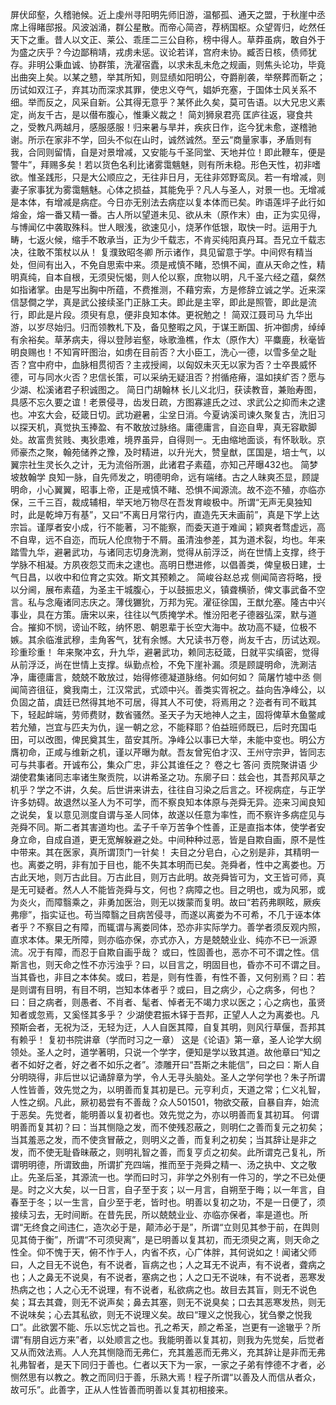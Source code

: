 <!-- { "loadSidebar": true } -->
屏伏邱壑，久稽驰候。近上虔州寻阳明先师旧游，温郁孤、通天之盟，于秋崖中丞席上得睹邸报。风波汹涌，群公星散。而帝心简咨，荐柄国枢。众望胥归，屹然任天下之重。昔人以文正、莱公、乖厓二三公自称，榜中得人。草莽虽病，敢自外于为盛之庆乎？今边鄙稍靖，戎虏未惩。议论若详，宫府未协。臧否日核，债师犹存。非明公秉血诚、协群策，洗濯宿蠹，以求未乱未危之规画，则焦头论功，毕竟出曲突上矣。以某之戆，举其所知，则显绩如阳明公，夺爵削袭，举祭葬而靳之；历试如双江子，弃其功而深求其罪，使忠义夺气，娼妒充塞，于国体士风关系不细。举而反之，风采自新。公其得无意乎？某怀此久矣，莫可告语。以大兄忠义素定，尚友千古，是以僣布腹心，惟秉义裁之！
简刘狮泉君亮
匡庐往返，寝食共之，受教凡两越月，感服感服！归来暑与旱并，疾疢日作，迄今犹未愈，遂稽驰谢。所示在家非不学，回头不似在山时，诚然诚然。至云“商量家事，矛盾则有我，合同则留情，自是对景增减，又安能与千圣同堂、天地并位！即此鞭车，便是警牛”，拜赐多矣！若以货色名利比诸雾霭魑魅，则有所未稳。形色天性，初非嗜欲。惟圣践形，只是大公顺应之，无往非日月，无往非郊野鸾凤。若一有增减，则妻子家事犹为雾霭魑魅。心体之损益，其能免乎？凡人与圣人，对景一也。无增减是本体，有增减是病症。今日亦无别法去病症以复本体而已矣。昨语莲坪子此行如熔金，熔一番又精一番。古人所以望道未见、欲从未（原作末）由，正为实见得，与博闻亿中袭取殊科。世人眼浅，欲速见小，烧茅作低银，取快一时。运用于九畴，七返火候，缩手不敢承当，正为少千载志，不肯买纯阳真丹耳。吾兄立千载志决，往敢不策杖以从！
复濮致昭冬卿
所示诸作，具见留意于学。中间侭有精当处，但间有出入，不免自思索中来。须是戒慎不睹，恐惧不闻，直从天命之性，精明真纯，自本自根，无须臾忨愒，则人伦以察，庶物以明，凡千圣六经之蕴，粲然如指诸掌。由是写出胸中所蕴，不费推测，不藉穷索，方是修辞立诚之学。近来深信瑟僴之学，真是武公接续圣门正脉工夫。即此是主宰，即此是照管，即此是流行，即此是片段。须臾有息，便非良知本体。更祝勉之！
简双江聂司马
九华出游，以岁尽始归。归而领教札下及，备见整暇之风，于谋王断国、折冲御虏，绰绰有余裕矣。草茅病夫，得以登陟岩壑，咏歌渔樵，作太（原作大）平麋鹿，秋毫皆明良赐也！不知宵旰图治，如虏在目前否？大小臣工，洗心一德，以雪多垒之耻否？宫中府中，血脉相贯彻否？主戎授阃，以匈奴未灭无以家为否？士卒畏威怀德，可与同水火否？忠信长策，可以采纳无疑沮否？拊循疮瘠，温如挟纩否？愿与少湖、松溪诸君子积诚图之。
简日门胡翰林
长儿义北归，获读教音，兼贻寿图，具感不忘久要之谊！老景侵寻，齿发日疏，方图寡遽氏之过、求武公之抑而未之逮也。冲玄大会，砭箴日切。武功避暑，尘坌日消。今夏讷溪司谏久聚复古，洗旧习以探天机，真觉执玉捧盈、有不敢放过脉络。庸德庸言，自迩自卑，真无容歇脚处。故富贵贫贱、夷狄患难，境界虽异，自得则一。无由缩地面谈，有怀耿耿。京师豪杰之聚，翰苑储养之豫，及时精进，以升光大，赞皇猷，匡国是，培士气，以翼宗社生灵长久之计，无为流俗所溷，此诸君子素蕴，亦知己芹曝432也。
简梦坡敖翰学
良知一脉，自先师发之，明德明命，远有端绪。古之人昧爽丕显，顾諟明命，小心翼翼，昭事上帝，正是戒慎不睹、恐惧不闻源流。故不迩不殖，亦临亦保，三千三百，裁成辅相，举天地万物尽在吾发育峻极中。所谓“无声无臭独知时，此是乾坤万有基”，又曰“不离日月常行内，直造先天未画前”，真是下学上达宗旨。谨厚者安小成，行不能著，习不能察，而委天道于难闻；颖爽者骛虚远，高不自卑，远不自迩，而玩人伦庶物于不屑。虽清浊参差，其为道术裂，均也。年来踏雪九华，避暑武功，与诸同志切身洗涮，觉得从前浮泛，尚在世情上支撑，终于学脉不相凝。方夙夜怨艾而未之逮也。高明日懋进修，以倡善类，俾皇极日建，士气日昌，以收中和位育之实效。斯文其预赖之。
简峻谷赵总戎
侧闻简咨将略，授以分阃，展布素蕴，为圣主干城腹心，于以鼓振忠义，镇聋横骄，俾文事武备不空言。私与念庵诸同志庆之。薄伐玁狁，万邦为宪。濯征徐国，王猷允塞。隆古中兴事业，具在方策。唐宋以来，往往以气质掩学术。惟汾阳老子德器弘深，默与道合。摧抑不悯，谤讪不眩，纳怀恩、朝恩辈于长空大海中。故功高不疑，位极不嫉。其余临淮武穆，圭角客气，犹有余憾。大兄读书万卷，尚友千古，历试达观。珍重珍重！
年来聚冲玄，升九华，避暑武功，赖同志砭箴，日就平实缜密，觉得从前浮泛，尚在世情上支撑。纵勤点检，不免下崖补漏。须是顾諟明命，洗涮洁净，庸德庸言，兢兢不敢放过，始得修德凝道脉络。何如何如？
简屠竹墟中丞
侧闻简咨徂征，奠我南土，江汉常武，式颂中兴。善类实胥祝之。益向告净峰公，以负固之苗，虞廷已然得其地不可居，得其人不可使，将焉用之？迩者有司不戢其下，轻起衅端，劳师费财，数省骚然。圣天子为天地神人之主，固将俾草木鱼鳖咸若允殖，岂宜与匹夫为仇，逞一朝之忿，不能释耶？伯益班师既已，后时充国屯田，可以改图，俾民奠其生，苗安其所。净峰公以事已大举，未能中变也。明公方膺初命，正咸与维新之机，谨以芹曝为献。吾友曾宪伯才汉、王州守宗尹，皆同志可与共事者。开诚布公，集众广忠，非公其谁任之？
卷之七 答问
贡院聚讲语
少湖使君集诸同志率诸生聚贡院，以讲希圣之功。东廓子曰：兹会也，其吾邦风草之机乎？学之不讲，久矣。后世讲来讲去，往往自习染之后言之。环视病症，与正学许多妨碍。故退然以圣人为不可学，而不察良知本体原与尧舜无异。迩来习闻良知之说矣，复以意见测度自谓与圣人同体，故遂以任意为率性，而不察许多病症见与尧舜不同。斯二者其害道均也。孟子千辛万苦争个性善，正是直指本体，使学者安身立命，自成自道，更无宽解躲避之处。中间种种过恶，皆是自欺自画，原不是性中带来。其在医家，真所谓顶门一针矣！
夫目之分皂白，心之别是非，其精明一也。离娄之明，非有加于目也，能不失其本明而已矣。尧舜者，性中之离娄也。万古此天地，则万古此目。万古此目，则万古此明。故尧舜皆可为，文王皆可师，真是无可疑者。然人人不能皆尧舜与文，何也？病障之也。目之明也，或为风邪，或为炎火，而障翳乘之，非勇加医治，则无以拨蒙而复明。故曰“若药弗瞑眩，厥疾弗瘳”，指实证也。苟当障翳之目病苦侵寻，而遂以离娄为不可希，不几于诬本体者乎？不察目之有障，而辄谓与离娄同体，恐亦非实际学力。善学者须反观内照，直求本体。果无所障，则亦临亦保，亦式亦入，方是兢兢业业、纯亦不已一派源流。况于有障，而忍于自欺自画乎哉？
或曰，性固善也，恶亦不可不谓之性。信斯言也，则天命之性不亦污浊乎？曰，以目言之，明固目也，昏亦不可不谓之目。当其昏也，非目之本体矣。或曰，若是，则有性善，有性不善，又何别焉？曰：若是则谓有目明，有目不明，岂知本体者乎？或曰，目之病少，心之病多，何也？曰：目之病者，则愚者、不肖者、髦者、悼者无不竭力求以医之；心之病也，虽贤知者或忽焉，又奚怪其多乎？
少湖使君振木铎于吾邦，正望人人之为离娄也。凡预斯会者，无祝为泛，无轻为迂，人人自医其障，自复其明，则风行草偃，吾邦其有赖乎！
复初书院讲章（学而时习之一章）
这是《论语》第一章，圣人论学大纲领处。圣人之时，道学著明，只说一个学字，便知是学以致其道。故他章曰“知之者不如好之者，好之者不如乐之者”。漆雕开曰“吾斯之未能信”，曰之曰：斯人自分明晓得，非后世以记诵辞章为学，令人无寻头脑处。圣人之学何学也？朱子所谓人性皆善，效先觉之为，以明善而复其初是已。元亨利贞，天道之常；仁义礼智，人性之纲。凡此，厥初曷尝有不善哉？众人501501，物欲交蔽，自暴自弃，始流于恶矣。先觉者，能明善以复初者也。效先觉之为，亦以明善而复其初耳。
何谓明善而复其初？曰：当其恻隐之发，而不使残忍蔽之，则明仁之善而复元之初矣；当其羞恶之发，而不使贪冒蔽之，则明义之善，而复利之初矣；当其辞让是非之发，而不使无耻昏昧蔽之，则明礼智之善，而复亨贞之初矣。此所谓克己复礼，所谓明明德，所谓致曲，所谓扩充四端，推而至于尧舜之精一、汤之执中、文之敬止。先圣后圣，其源流一也。学而曰时习，非学之外别有一件习的，学之不已处便是。时之义大矣，以一日言，自子至于亥；以一月言，自朔至于晦；以一年言，自春至于冬；以一生言，自少至于老，皆时也。明善以复初之功，不是一日便了，须接续习去，无时间断。在昔先民，所以兢兢业业、亦临亦保者，率是道也。所谓“无终食之间违仁，造次必于是，颠沛必于是”，所谓“立则见其参于前，在舆则见其倚于衡”，所谓“不可须臾离”，是已明善以复其初，而无须臾之离，则天命之性全。仰不愧于天，俯不怍于人，内省不疚，心广体胖，其何说如之！闻诸父师曰，人之目无不说色，有不说者，盲病之也；人之耳无不说声，有不说者，聋病之也；人之鼻无不说臭，有不说者，塞病之也；人之口无不说味，有不说者，恶寒发热病之也；人之心无不说理，有不说者，私欲病之也。故目去其盲，则无不说色矣；耳去其聋，则无不说声矣；鼻去其塞，则无不说臭矣；口去其恶寒发热，则无不说味矣；心去其私欲，则无不说理义矣。故曰“理义之悦我心，犹刍豢之悦我口”。此欲罢不能、乐以忘忧之旨也。孔之希天，颜之希圣，岂更有一途辙乎？所谓“有朋自远方来”者，以处顺言之也。我能明善以复其初，则我为先觉矣，后觉者又从而效法焉。人人充其恻隐而无弗仁，充其羞恶而无弗义，充其辞让是非而无弗礼弗智者，是天下同归于善也。仁者以天下为一家，一家之子弟有悖德不才者，必恻然思有以教之。教之而同归于善，乐熟大焉！程子所谓“以善及人而信从者众，故可乐”。此善字，正从人性皆善而明善以复其初相接来。
